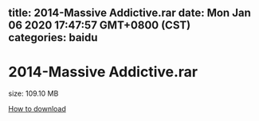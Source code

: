 
title: 2014-Massive Addictive.rar
date: Mon Jan 06 2020 17:47:57 GMT+0800 (CST)    
categories: baidu
---

# 2014-Massive Addictive.rar
size: 109.10 MB
 
 

[How to download](https://bpcam.bemobtrk.com/go/2ceec3aa-1ca2-46d6-b9ff-aaa5c184517c?jno=4436)